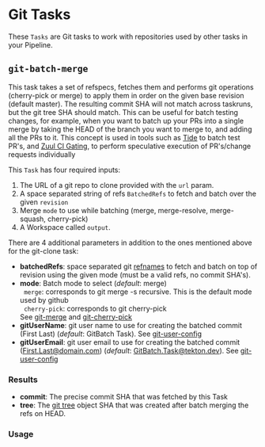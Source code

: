 # Git Tasks

These `Tasks` are Git tasks to work with repositories used by other tasks
in your Pipeline.

## `git-batch-merge`

This task takes a set of refspecs, fetches them and performs git operations
(cherry-pick or merge) to apply them in order on the given base revision (default master).
The resulting commit SHA will not match across taskruns, but the git tree SHA should
match. This can be useful for batch testing changes, for example, when you want to
batch up your PRs into a single merge by taking the HEAD of the branch you want to merge
to, and adding all the PRs to it. This concept is used in tools such as [Tide][tide] to
batch test PR's, and [Zuul CI Gating][zuul-ci], to perform speculative execution of
PR's/change requests individually

This `Task` has four required inputs:

1. The URL of a git repo to clone provided with the `url` param.
1. A space separated string of refs `BatchedRefs` to fetch and batch over the given `revision`
1. Merge `mode` to use while batching (merge, merge-resolve, merge-squash, cherry-pick)
1. A Workspace called `output`.

There are 4 additional parameters in addition to the ones mentioned above for the git-clone task:
* **batchedRefs**: space separated git [refnames][git-ref] to fetch and batch on top of revision using the given mode
    (must be a valid refs, no commit SHA's).
* **mode**: Batch mode to select (_default_: merge) <br>
  &nbsp;&nbsp;`merge`: corresponds to git merge -s recursive. This is the default mode used by github <br>
  &nbsp;&nbsp;`cherry-pick`: corresponds to git cherry-pick <br>
  See [git-merge][git-merge] and [git-cherry-pick][git-cherry-pick]
* **gitUserName**: git user name to use for creating the batched commit (First Last)
    (_default_: GitBatch Task). See [git-user-config][git-user-config]
* **gitUserEmail**: git user email to use for creating the batched commit (First.Last@domain.com)
  (_default_: GitBatch.Task@tekton.dev). See [git-user-config][git-user-config]

### Results

* **commit**: The precise commit SHA that was fetched by this Task
* **tree**: The [git tree][git-tree] object SHA that was created after batch merging the refs on HEAD.

### Usage

[git-ref]: https://git-scm.com/book/en/v2/Git-Internals-Git-References
[git-merge]: https://git-scm.com/docs/git-merge
[git-cherry-pick]: https://git-scm.com/docs/git-cherry-pick
[git-user-config]: https://git-scm.com/docs/git-config#Documentation/git-config.txt-username
[git-tree]: https://git-scm.com/book/en/v2/Git-Internals-Git-Objects
[tide]: https://github.com/kubernetes/test-infra/blob/master/prow/cmd/tide/README.md
[zuul-ci]: https://zuul-ci.org/docs/zuul/discussion/gating.html

